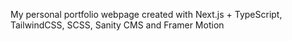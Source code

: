 My personal portfolio webpage created with Next.js + TypeScript, TailwindCSS, SCSS, Sanity CMS and Framer Motion
